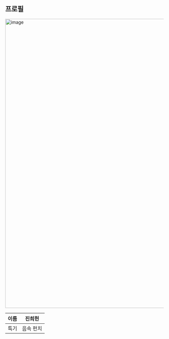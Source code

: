 ## 프로필

<img width="630" height="917" alt="image" src="https://github.com/user-attachments/assets/7a44c338-00d3-4cef-99c5-acab8e205c2a" />

| 이름 | 진희헌 |
| --- |:-----:|
| 특기 | 음속 펀치 |
